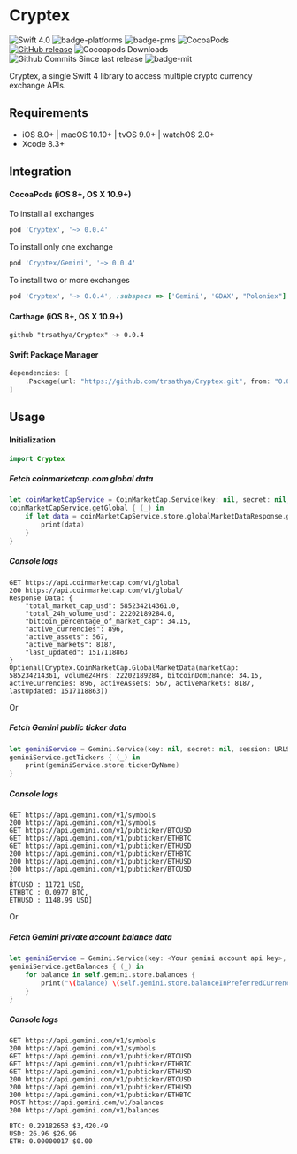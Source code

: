 # Cryptex

![Swift 4.0](https://img.shields.io/badge/Swift-4.0-brightgreen.svg) ![badge-platforms] ![badge-pms] ![CocoaPods](https://img.shields.io/cocoapods/v/Cryptex.svg) [![GitHub release](https://img.shields.io/github/release/trsathya/Cryptex.svg)](https://github.com/trsathya/Cryptex/releases) ![Cocoapods Downloads](	https://img.shields.io/cocoapods/dt/Cryptex.svg) ![Github Commits Since last release](https://img.shields.io/github/commits-since/trsathya/Cryptex/latest.svg) ![badge-mit]

Cryptex, a single Swift 4 library to access multiple crypto currency exchange APIs.

## Requirements

- iOS 8.0+ | macOS 10.10+ | tvOS 9.0+ | watchOS 2.0+ 
- Xcode 8.3+

## Integration

#### CocoaPods (iOS 8+, OS X 10.9+)

To install all exchanges
```ruby
pod 'Cryptex', '~> 0.0.4'
```

To install only one exchange
```ruby
pod 'Cryptex/Gemini', '~> 0.0.4'
```

To install two or more exchanges
```ruby
pod 'Cryptex', '~> 0.0.4', :subspecs => ['Gemini', 'GDAX', "Poloniex"]
```

#### Carthage (iOS 8+, OS X 10.9+)

```
github "trsathya/Cryptex" ~> 0.0.4
```

#### Swift Package Manager

```swift
dependencies: [
    .Package(url: "https://github.com/trsathya/Cryptex.git", from: "0.0.4"),
]
```

## Usage

#### Initialization

```swift
import Cryptex
```

##### Fetch coinmarketcap.com global data
```swift
let coinMarketCapService = CoinMarketCap.Service(key: nil, secret: nil, session: URLSession.shared, userPreference: .USD_BTC, currencyOverrides: nil)
coinMarketCapService.getGlobal { (_) in
    if let data = coinMarketCapService.store.globalMarketDataResponse.globalData {
        print(data)
    }
}
```

##### Console logs
```
GET https://api.coinmarketcap.com/v1/global
200 https://api.coinmarketcap.com/v1/global/
Response Data: {
    "total_market_cap_usd": 585234214361.0, 
    "total_24h_volume_usd": 22202189284.0, 
    "bitcoin_percentage_of_market_cap": 34.15, 
    "active_currencies": 896, 
    "active_assets": 567, 
    "active_markets": 8187, 
    "last_updated": 1517118863
}
Optional(Cryptex.CoinMarketCap.GlobalMarketData(marketCap: 585234214361, volume24Hrs: 22202189284, bitcoinDominance: 34.15, activeCurrencies: 896, activeAssets: 567, activeMarkets: 8187, lastUpdated: 1517118863))

```
Or

##### Fetch Gemini public ticker data
```swift
let geminiService = Gemini.Service(key: nil, secret: nil, session: URLSession.shared, userPreference: .USD_BTC, currencyOverrides: nil)
geminiService.getTickers { (_) in
    print(geminiService.store.tickerByName)
}
```
##### Console logs
```
GET https://api.gemini.com/v1/symbols
200 https://api.gemini.com/v1/symbols
GET https://api.gemini.com/v1/pubticker/BTCUSD
GET https://api.gemini.com/v1/pubticker/ETHBTC
GET https://api.gemini.com/v1/pubticker/ETHUSD
200 https://api.gemini.com/v1/pubticker/ETHBTC
200 https://api.gemini.com/v1/pubticker/ETHUSD
200 https://api.gemini.com/v1/pubticker/BTCUSD
[
BTCUSD : 11721 USD, 
ETHBTC : 0.0977 BTC, 
ETHUSD : 1148.99 USD]
```
Or
##### Fetch Gemini private account balance data
```swift
let geminiService = Gemini.Service(key: <Your gemini account api key>, secret: <Your gemini account api secret>, session: URLSession.shared, userPreference: .USD_BTC, currencyOverrides: nil)
geminiService.getBalances { (_) in
    for balance in self.gemini.store.balances {
        print("\(balance) \(self.gemini.store.balanceInPreferredCurrency(balance: balance).usdFormatted ?? "")")
    }
}
```
##### Console logs
```
GET https://api.gemini.com/v1/symbols
200 https://api.gemini.com/v1/symbols
GET https://api.gemini.com/v1/pubticker/BTCUSD
GET https://api.gemini.com/v1/pubticker/ETHBTC
GET https://api.gemini.com/v1/pubticker/ETHUSD
200 https://api.gemini.com/v1/pubticker/BTCUSD
200 https://api.gemini.com/v1/pubticker/ETHUSD
200 https://api.gemini.com/v1/pubticker/ETHBTC
POST https://api.gemini.com/v1/balances
200 https://api.gemini.com/v1/balances

BTC: 0.29182653 $3,420.49
USD: 26.96 $26.96
ETH: 0.00000017 $0.00

```

[badge-pms]: https://img.shields.io/badge/supports-CocoaPods%20%7C%20Carthage%20%7C%20SwiftPM-green.svg
[badge-platforms]: https://img.shields.io/badge/platforms-macOS%20%7C%20iOS%20%7C%20watchOS%20%7C%20tvOS%20%7C%20Linux-lightgrey.svg
[badge-mit]: https://img.shields.io/badge/license-MIT-blue.svg
